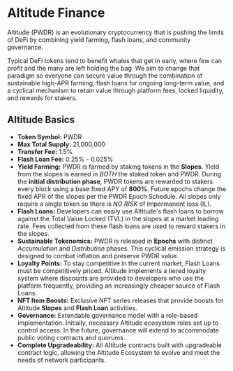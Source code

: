 # Altitude Finance

Altitude (PWDR) is an evolutionary cryptocurrency that is pushing the limits of DeFi by combining yield farming, flash loans, and community governance.  

Typical DeFi tokens tend to benefit whales that get in early, where few can profit and the many are left holding the bag. We aim to change that paradigm so everyone can secure value through the combination of sustainable high-APR farming, flash loans for ongoing long-term value, and a cyclical mechanism to retain value through platform fees, locked liquidity, and rewards for stakers. 

## Altitude Basics
- **Token Symbol:** ​PWDR  
- **Max Total Supply:** ​21,000,000  
- **Transfer Fee:** ​1.5%    
- **Flash Loan Fee:** 0.25% - 0.025%  
- **Yield Farming:​** PWDR is farmed by staking tokens in the **Slopes**. Yield from the slopes is earned in *BOTH* the staked token and PWDR. During the **initial distribution phase**, PWDR tokens are rewarded to stakers every block using a base fixed APY of **800%**. Future epochs change the fixed APR of the slopes per the PWDR Epoch Schedule. All slopes only require a single token so there is *NO RISK* of impermanent loss (IL).  
- **Flash Loans:** Developers can easily use Altitude's flash loans to borrow against the Total Value Locked (TVL) in the slopes at a market leading rate. Fees collected from these flash loans are used to reward stakers in the slopes.
- **Sustainable Tokenomics:** PWDR is released in **Epochs** with distinct *Accumulation* and *Distribution* phases. This cyclical emission strategy is designed to combat inflation and preserve PWDR value.
- **Loyalty Points:** To stay competitive in the current market, Flash Loans must be competitively priced. Altitude implements a tiered loyalty system where discounts are provided to developers who use the platform frequently, providing an increasingly cheaper source of Flash Loans.
- **NFT Item Boosts:** Exclusive NFT series releases that provide boosts for Altitude **Slopes** and **Flash Loan** activities.  
- **Governance:** ​Extendable governance model with a role-based implementation. Initially, necessary Altitude ecosystem roles set up to control access. In the future, governance will extend to accommodate public voting contracts and quorums.
- **Complete Upgradeability:** All Altitude contracts built with upgradeable contract logic, allowing the Altitude Ecosystem to evolve and meet the needs of network participants. 
